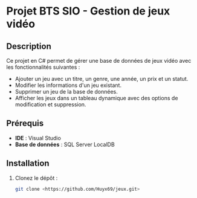 # Projet BTS SIO - Gestion de jeux vidéo

## Description
Ce projet en C# permet de gérer une base de données de jeux vidéo avec les fonctionnalités suivantes :

- Ajouter un jeu avec un titre, un genre, une année, un prix et un statut.
- Modifier les informations d'un jeu existant.
- Supprimer un jeu de la base de données.
- Afficher les jeux dans un tableau dynamique avec des options de modification et suppression.

## Prérequis
- **IDE** : Visual Studio
- **Base de données** : SQL Server LocalDB

## Installation
1. Clonez le dépôt :
   ```bash
   git clone <https://github.com/Huyx69/jeux.git>
